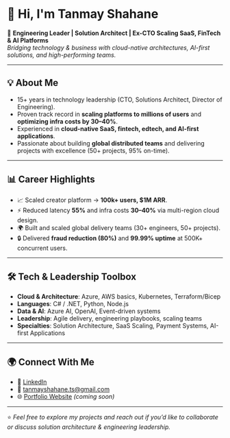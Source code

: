 # 👋 Hi, I'm Tanmay Shahane  

🚀 **Engineering Leader | Solution Architect | Ex-CTO Scaling SaaS, FinTech & AI Platforms**  
*Bridging technology & business with cloud-native architectures, AI-first solutions, and high-performing teams.*  

---

## 💡 About Me  
- 15+ years in technology leadership (CTO, Solutions Architect, Director of Engineering).  
- Proven track record in **scaling platforms to millions of users** and **optimizing infra costs by 30–40%**.  
- Experienced in **cloud-native SaaS, fintech, edtech, and AI-first applications**.  
- Passionate about building **global distributed teams** and delivering projects with excellence (50+ projects, 95% on-time).  

---

## 📊 Career Highlights
- 📈 Scaled creator platform → **100k+ users, $1M ARR**.  
- ⚡ Reduced latency **55%** and infra costs **30–40%** via multi-region cloud design.  
- 🌍 Built and scaled global delivery teams (30+ engineers, 50+ projects).  
- 🔒 Delivered **fraud reduction (80%)** and **99.99% uptime** at 500K+ concurrent users.  

---

## 🛠️ Tech & Leadership Toolbox
- **Cloud & Architecture**: Azure, AWS basics, Kubernetes, Terraform/Bicep  
- **Languages**: C# / .NET, Python, Node.js  
- **Data & AI**: Azure AI, OpenAI, Event-driven systems  
- **Leadership**: Agile delivery, engineering playbooks, scaling teams  
- **Specialties**: Solution Architecture, SaaS Scaling, Payment Systems, AI-first Applications  

---

## 🌍 Connect With Me
- 💼 [LinkedIn](https://www.linkedin.com/in/tanmay-s-49195421)  
- 📧 tanmayshahane.ts@gmail.com  
- 🌐 [Portfolio Website](#) *(coming soon)*  

---

⭐️ *Feel free to explore my projects and reach out if you’d like to collaborate or discuss solution architecture & engineering leadership.*

